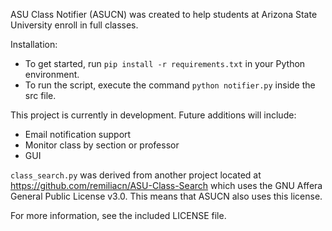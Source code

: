 ASU Class Notifier (ASUCN) was created to help students at Arizona State University enroll in full classes.

Installation:
* To get started, run ```pip install -r requirements.txt``` in your Python environment.
* To run the script, execute the command ```python notifier.py``` inside the src file.

This project is currently in development. Future additions will include:
* Email notification support
* Monitor class by section or professor
* GUI

```class_search.py``` was derived from another project located at https://github.com/remiliacn/ASU-Class-Search
which uses the GNU Affera General Public License v3.0. This means that ASUCN also uses this license.

For more information, see the included LICENSE file.
